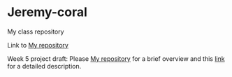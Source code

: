 # Jeremy-coral
My class repository

Link to [My repository](https://github.com/Jeremyfishb/Jeremy-coral)


Week 5 project draft: Please [My repository](https://github.com/Jeremyfishb/Jeremy-coral) for a brief overview and this [link](https://github.com/Jeremyfishb/Jeremy-coral/blob/master/analysis/Readme.md) for a detailed description.
